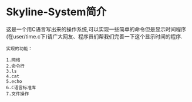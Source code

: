 # Skyline-System简介
这是一个用C语言写出来的操作系统,可以实现一些简单的命令但是显示时间程序(在user/time.c下)请广大网友、程序员们帮我们完善一下这个显示时间的程序.
````
实现的功能：

1.网络
2.命令行
3.ls
4.cat
5.echo
6.C语言标准库
7.文件操作

````
